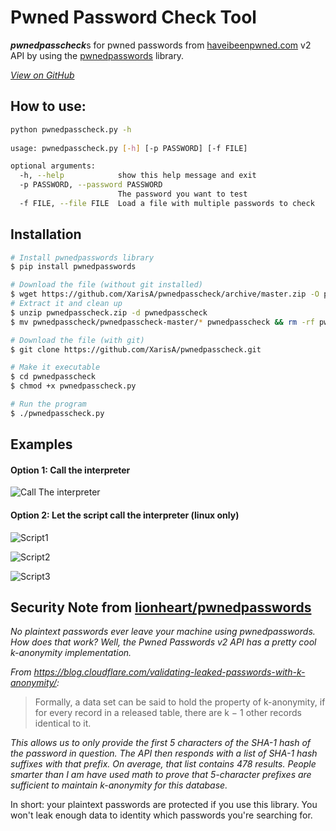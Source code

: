# Pwned Password Check Tool

***pwnedpasscheck***s for pwned passwords from [haveibeenpwned.com](https://haveibeenpwned.com/API/v2#PwnedPasswords) v2 API by using the [pwnedpasswords](https://github.com/lionheart/pwnedpasswords) library.

*[View on GitHub](https://github.com/XarisA/pwnedpasscheck)*

How to use:
---

```bash
python pwnedpasscheck.py -h
  
usage: pwnedpasscheck.py [-h] [-p PASSWORD] [-f FILE]

optional arguments:
  -h, --help            show this help message and exit
  -p PASSWORD, --password PASSWORD
                        The password you want to test
  -f FILE, --file FILE  Load a file with multiple passwords to check
```

Installation
---

```bash
# Install pwnedpasswords library
$ pip install pwnedpasswords

# Download the file (without git installed)
$ wget https://github.com/XarisA/pwnedpasscheck/archive/master.zip -O pwnedpasscheck.zip
# Extract it and clean up
$ unzip pwnedpasscheck.zip -d pwnedpasscheck
$ mv pwnedpasscheck/pwnedpasscheck-master/* pwnedpasscheck && rm -rf pwnedpasscheck/pwnedpasscheck-master && rm pwnedpasscheck.zip

# Download the file (with git)
$ git clone https://github.com/XarisA/pwnedpasscheck.git

# Make it executable
$ cd pwnedpasscheck
$ chmod +x pwnedpasscheck.py

# Run the program
$ ./pwnedpasscheck.py
```


Examples 
---

#### Option 1: Call the interpreter

![Call The interpreter](https://user-images.githubusercontent.com/3985557/50558943-c05a2000-0cfa-11e9-823d-56e55ec08aa1.png)

#### Option 2: Let the script call the interpreter (linux only)

![Script1](https://user-images.githubusercontent.com/3985557/50558940-bfc18980-0cfa-11e9-84ba-34284e7241bc.png)

![Script2](https://user-images.githubusercontent.com/3985557/50558941-bfc18980-0cfa-11e9-8005-03450017e3c2.png)

![Script3](https://user-images.githubusercontent.com/3985557/50558942-c05a2000-0cfa-11e9-9509-0eff14123e47.png)


Security Note from [lionheart/pwnedpasswords](https://github.com/lionheart/pwnedpasswords)
---

*No plaintext passwords ever leave your machine using pwnedpasswords.
How does that work? Well, the Pwned Passwords v2 API has a pretty cool k-anonymity implementation.*

*From https://blog.cloudflare.com/validating-leaked-passwords-with-k-anonymity/:*

>Formally, a data set can be said to hold the property of k-anonymity, if for every record in a released table, there are k − 1 other records identical to it.

*This allows us to only provide the first 5 characters of the SHA-1 hash of the password in question. The API then responds with a list of SHA-1 hash suffixes with that prefix. On average, that list contains 478 results.
People smarter than I am have used math to prove that 5-character prefixes are sufficient to maintain k-anonymity for this database.*

In short: your plaintext passwords are protected if you use this library. You won't leak enough data to identity which passwords you're searching for.
